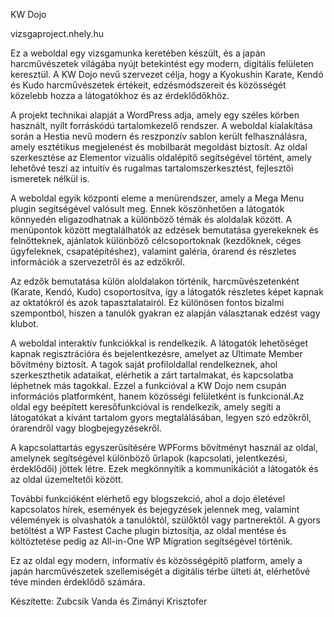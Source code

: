 KW Dojo 

vizsgaproject.nhely.hu

Ez a weboldal egy vizsgamunka keretében készült, és a japán harcművészetek világába nyújt betekintést egy modern, digitális felületen keresztül. A KW Dojo nevű szervezet célja, hogy a Kyokushin Karate, Kendó és Kudo harcművészetek értékeit, edzésmódszereit és közösségét közelebb hozza a látogatókhoz és az érdeklődőkhöz.

A projekt technikai alapját a WordPress adja, amely egy széles körben használt, nyílt forráskódú tartalomkezelő rendszer. A weboldal kialakítása során a Hestia nevű modern és reszponzív sablon került felhasználásra, amely esztétikus megjelenést és mobilbarát megoldást biztosít. Az oldal szerkesztése az Elementor vizuális oldalépítő segítségével történt, amely lehetővé teszi az intuitív és rugalmas tartalomszerkesztést, fejlesztői ismeretek nélkül is.

A weboldal egyik központi eleme a menürendszer, amely a Mega Menu plugin segítségével valósult meg. Ennek köszönhetően a látogatók könnyedén eligazodhatnak a különböző témák és aloldalak között. A menüpontok között megtalálhatók az edzések bemutatása gyerekeknek és felnőtteknek, ajánlatok különböző célcsoportoknak (kezdőknek, céges ügyfeleknek, csapatépítéshez), valamint galéria, órarend és részletes információk a szervezetről és az edzőkről.

Az edzők bemutatása külön aloldalakon történik, harcművészetenként (Karate, Kendó, Kudo) csoportosítva, így a látogatók részletes képet kapnak az oktatókról és azok tapasztalatairól. Ez különösen fontos bizalmi szempontból, hiszen a tanulók gyakran ez alapján választanak edzést vagy klubot.

A weboldal interaktív funkciókkal is rendelkezik. A látogatók lehetőséget kapnak regisztrációra és bejelentkezésre, amelyet az Ultimate Member bővítmény biztosít. A tagok saját profiloldallal rendelkeznek, ahol szerkeszthetik adataikat, elérhetik a zárt tartalmakat, és kapcsolatba léphetnek más tagokkal. Ezzel a funkcióval a KW Dojo nem csupán információs platformként, hanem közösségi felületként is funkcionál.Az oldal egy beépített keresőfunkcióval is rendelkezik, amely segíti a látogatókat a kívánt tartalom gyors megtalálásában, legyen szó edzőkről, órarendről vagy blogbejegyzésekről.

A kapcsolattartás egyszerűsítésére WPForms bővítményt használ az oldal, amelynek segítségével különböző űrlapok (kapcsolati, jelentkezési, érdeklődői) jöttek létre. Ezek megkönnyítik a kommunikációt a látogatók és az oldal üzemeltetői között.

További funkcióként elérhető egy blogszekció, ahol a dojo életével kapcsolatos hírek, események és bejegyzések jelennek meg, valamint vélemények is olvashatók a tanulóktól, szülőktől vagy partnerektől. A gyors betöltést a WP Fastest Cache plugin biztosítja, az oldal mentése és költöztetése pedig az All-in-One WP Migration segítségével történik.

Ez az oldal egy modern, informatív és közösségépítő platform, amely a japán harcművészetek szellemiségét a digitális térbe ülteti át, elérhetővé téve minden érdeklődő számára.

Készítette: Zubcsik Vanda és Zimányi Krisztofer
